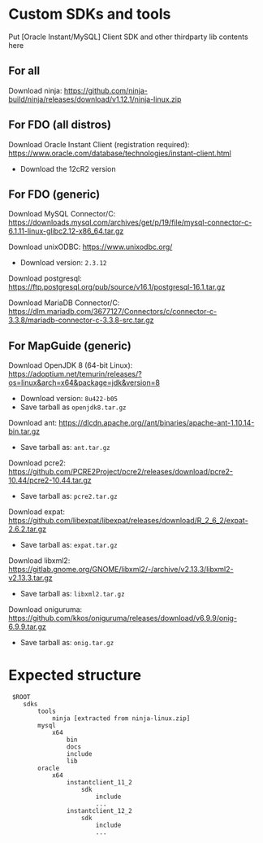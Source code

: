 # Custom SDKs and tools

Put [Oracle Instant/MySQL] Client SDK and other thirdparty lib contents here

## For all

Download ninja: https://github.com/ninja-build/ninja/releases/download/v1.12.1/ninja-linux.zip

## For FDO (all distros)

Download Oracle Instant Client (registration required): https://www.oracle.com/database/technologies/instant-client.html

 * Download the 12cR2 version

## For FDO (generic)

Download MySQL Connector/C: https://downloads.mysql.com/archives/get/p/19/file/mysql-connector-c-6.1.11-linux-glibc2.12-x86_64.tar.gz

Download unixODBC: https://www.unixodbc.org/

 * Download version: `2.3.12`

Download postgresql: https://ftp.postgresql.org/pub/source/v16.1/postgresql-16.1.tar.gz

Download MariaDB Connector/C: https://dlm.mariadb.com/3677127/Connectors/c/connector-c-3.3.8/mariadb-connector-c-3.3.8-src.tar.gz

## For MapGuide (generic)

Download OpenJDK 8 (64-bit Linux): https://adoptium.net/temurin/releases/?os=linux&arch=x64&package=jdk&version=8

 * Download version: `8u422-b05`
 * Save tarball as `openjdk8.tar.gz`

Download ant: https://dlcdn.apache.org//ant/binaries/apache-ant-1.10.14-bin.tar.gz

 * Save tarball as: `ant.tar.gz`

Download pcre2: https://github.com/PCRE2Project/pcre2/releases/download/pcre2-10.44/pcre2-10.44.tar.gz

 * Save tarball as: `pcre2.tar.gz`

Download expat: https://github.com/libexpat/libexpat/releases/download/R_2_6_2/expat-2.6.2.tar.gz

 * Save tarball as: `expat.tar.gz`

Download libxml2: https://gitlab.gnome.org/GNOME/libxml2/-/archive/v2.13.3/libxml2-v2.13.3.tar.gz

 * Save tarball as: `libxml2.tar.gz`

Download oniguruma: https://github.com/kkos/oniguruma/releases/download/v6.9.9/onig-6.9.9.tar.gz

 * Save tarball as: `onig.tar.gz`

# Expected structure

```
 $ROOT
    sdks
        tools
            ninja [extracted from ninja-linux.zip]
        mysql
            x64
                bin
                docs
                include
                lib
        oracle
            x64
                instantclient_11_2
                    sdk
                        include
                        ...
                instantclient_12_2
                    sdk
                        include
                        ...
```